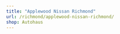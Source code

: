 ```yaml
---
title: "Applewood Nissan Richmond"
url: /richmond/applewood-nissan-richmond/
shop: Autohaus
---
```

